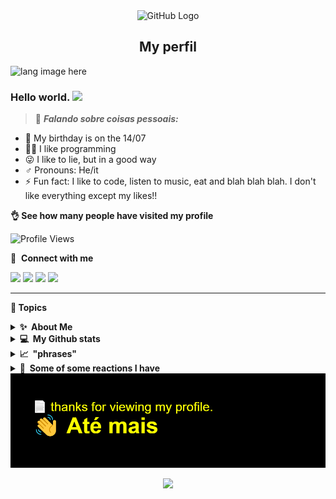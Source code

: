 <div align="center">
<img src="https://github.com/raghavk16/raghavk16/blob/master/octo.gif" alt="GitHub Logo" width="150" height="150" />
 <div align="center">
  
## My perfil
 </div>
 </div>

 <p align="left"><img width=15%" src="https://github.com/alansmathew/alansmathew/raw/master/lang.gif" alt="lang image here" /></p>
 
###  Hello world. <img src="https://media.giphy.com/media/hvRJCLFzcasrR4ia7z/giphy.gif" width="30px"></a>
 
   
> :pushpin: ***Falando sobre coisas pessoais:***


- 🎉 My birthday is on the 14/07
- 👨‍💻 I like programming
- 😜 I like to lie, but in a good way
- :male_sign: Pronouns: He/it
- ⚡ Fun fact: I like to code, listen to music, eat and blah blah blah. I don't like everything except my likes!!
 
 
 
 
 **👌 See how many people have visited my profile** 
   
 ![Profile Views](http://estruyf-github.azurewebsites.net/api/VisitorHit?user=Shaylly&repo=Shayllyd&countColorcountColor)
 
 
  🔗 &nbsp;**Connect with me**
 
   <a href="https://twitter.com/juntpack" target="_blank"><img src="https://img.shields.io/badge/Twitter-1DA1F2?style=for-the-badge&logo=twitter&logoColor=white" target="_blank"></a>
  <a href="https://dev.to/Shaylly" target="_blank"><img src="https://img.shields.io/badge/dev.to-0A0A0A?style=for-the-badge&logo=dev.to&logoColor=white" target="_blank"></a>
  <a href="https://discord.gg/python" target="_blank"><img src="https://img.shields.io/badge/Discord-7289DA?style=for-the-badge&logo=discord&logoColor=white" target="_blank"></a>
  <a href="https://open.spotify.com/user/31zwdmxomh4kyz6ykvziolculaeq" target="_blank"><img src="https://img.shields.io/badge/Spotify-1ED760?&style=for-the-badge&logo=spotify&logoColor=white" target="_blank"></a>
 
 </div>
   
 <hr>
 
  **📙 Topics**
   
 <details>
  <summary><b>✨&nbsp;&nbsp;About&nbsp;Me</b></summary>
 
## Quem sou eu?
 
 Bom, eu me chamo Enzo, eu tenho 13 anos, nesse ano eu quero fazer muitas coisas, uma delas é aprender e entender sobre a linguagem de programação e assim poder me tornar uma pessoa que possa resolver problemas de outras pessoas (espero que tenha entendido).
 
 ## Github perfis
 
 Bem, eu sou uma pessoa que gosta de criar perfis diferentes e que sejam bonitos e chamativos no git hub, ou em qualquer outra plataforma que consiga fazer um perfil bonito, por isso vocês podem que eu atualizo constatemente o meu perfil, tipo agora rs, seja para colocar alguma coisa ou tirar.
 
 <div align="center">
<img src="https://i.ibb.co/2yN8Snp/Polish-20210607-070440649.png" alt="GitHub Logo" width="500" />
 
 </details> 
 
<details>
  <summary><b>💻&nbsp;&nbsp;My&nbsp;Github stats</b></summary>
  <br/>


  <div align="center">
  
  <img src="https://raw.githubusercontent.com/brunohbrito/awesome-github-stats/master/docs/banner.png" width="800px" />
 
 <div align="center"> 


<p align="center">
  <img height="50%" width="auto" src ="https://github-readme-stats.vercel.app/api?username=Shaylly&show_icons=true&count_private=true&theme=radical&hide_border=true&hide=issues,contribs&bg_color=00000000">
  <img height="50%" width="auto" src ="https://github-readme-stats.vercel.app/api/top-langs/?username=rafaela&layout=compact&hide_border=true&theme=radical&bg_color=00000000&langs_count=6&hide=jupyter%20notebook,tex,css,php">
  <img src ="https://github-readme-streak-stats.herokuapp.com?user=Shaylly&theme=radical&hide_border=true&background=FFFFFF00">
     


  </div>

   
</details> 

 
</details>
 
 
<details>
  <summary><b>📈&nbsp;&nbsp;"phrases"&nbsp;&nbsp;</b></summary>
  <br/>
 
  [![Readme Quotes](https://quotes-github-readme.vercel.app/api?type=horizontal&theme=dark)](https://github.com/juntpack/github-readme-quotes)
  </a>
 

</details>

<details>
  <summary><b>🌱&nbsp;&nbsp;Some of some reactions I have&nbsp;&nbsp;</b></summary>
  <br/>
 
  <div align="center"> 
 
 ## Quando erro uma coisa e fico com raiva, porque eu não sei ajeitar: 
 
  <img src="https://i.pinimg.com/736x/f5/8c/ba/f58cba67b6468e39c810c03c3b992da0.jpg" width="200px" /> <div align="center">   
  
 <div align="center">
 
 ## Quando eu simplismente aceito, qeu eu não consigo solucionar:
 
   <img src="https://i.pinimg.com/236x/a2/29/d4/a229d403178f2d7d6768cec2bc96357b.jpg" width="200px" />
 
 <div align="center">
 
 ## Quando eu ouço uma música incrível:
 
   <img src="https://i.pinimg.com/736x/2b/8b/6c/2b8b6cbdeb7c3bd1c173af6ce2c07f45.jpg" width="200px" />
 
  <div align="center"> 
 
 ## Bipolar é foda alek: (Não que eu seja)
 
   <img src="https://i.pinimg.com/564x/a1/c9/b9/a1c9b9da239f220b82c39e46bcc896c9.jpg" width="200px" />
 
  <div align="center"> 
 
 
 ## Como é meu café da manhã 
 
   <img src="https://i.pinimg.com/564x/06/d9/66/06d966f119282a8fa2128fa24730531f.jpg" width="200px" />
 
</details>
 

 <div align="center">
  
  <img src="https://raw.githubusercontent.com/Shaylly/Shaylly/92aa3375fa30bd2978c461d1f71e251b47aea4a2/header.png" width="800px" />

  

  
 
<p align="center">
  <img src="https://capsule-render.vercel.app/api?type=waving&color=gradient&height=60&section=footer"/>
</p>
